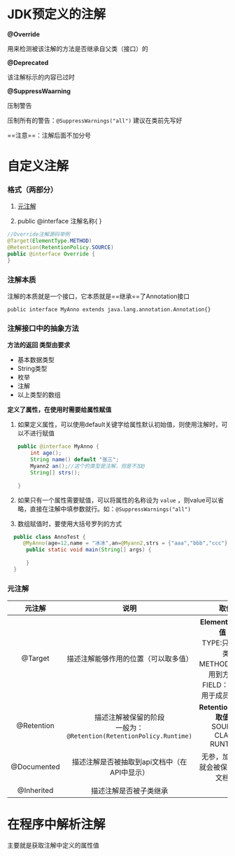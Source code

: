 # JDK预定义的注解

**@Override**

用来检测被该注解的方法是否继承自父类（接口）的



**@Deprecated**

该注解标示的内容已过时



**@SuppressWaarning**

压制警告

压制所有的警告：`@SuppressWarnings("all")`    建议在类前先写好

==注意==：注解后面不加分号

# 自定义注解

### 格式（两部分）

1. [元注解](###元注解)

2. public  @interface  注解名称{ }

```java
//Override注解源码举例
@Target(ElementType.METHOD)
@Retention(RetentionPolicy.SOURCE)
public @interface Override {
}
```

### 注解本质

注解的本质就是一个接口，它本质就是==继承==了Annotation接口

`public interface MyAnno extends java.lang.annotation.Annotation{}`

### 注解接口中的抽象方法

**方法的返回 类型由要求**

* 基本数据类型
* String类型
* 枚举
* 注解
* 以上类型的数组

**定义了属性，在使用时需要给属性赋值**

1. 如果定义属性，可以使用default关键字给属性默认初始值，则使用注解时，可以不进行赋值

   ```java
   public @interface MyAnno {
       int age();
       String name() default "张三";
       Myann2 an();//这个的类型是注解，但是不加@
       String[] strs();
       
   }
   ```

2. 如果只有一个属性需要赋值，可以将属性的名称设为 `value` ，则value可以省略，直接在注解中填参数就行。如：`@SuppressWarnings("all")`

3. 数组赋值时，要使用大括号罗列的方式

 ```java
   public class AnnoTest {
      @MyAnno(age=12,name = "冰冰",an=@Myann2,strs = {"aaa","bbb","ccc"})
       public static void main(String[] args) {
   
       }
   }
 ```

### 元注解



| 元注解 | 说明 | 取值 |
| :-----: | :--------------------: | :--------------------: |
| @Target | 描述注解能够作用的位置（可以取多值） | **ElementType取值：**<br />TYPE:只能限制类<br />METHOD:可以作用到方法上<br />FIELD：可以作用于成员变量上 |
| @Retention | 描述注解被保留的阶段<br />一般为：`@Retention(RetentionPolicy.Runtime)` | **RetentionPolicy取值：**<br /> SOURCE <br />CLASS<br />RUNTIME<br /> |
| @Documented | 描述注解是否被抽取到api文档中（在API中显示） | 无参，加了注解就会被保留在API文档中 |
| @Inherited | 描述注解是否被子类继承 |  |



# 在程序中解析注解

主要就是获取注解中定义的属性值